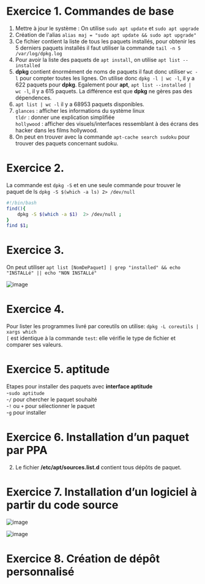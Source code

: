 # Exercice 1. Commandes de base

1. Mettre à jour le système : On utilise `sudo apt update` et `sudo apt upgrade`
2. Création de l'alias `alias maj = "sudo apt update && sudo apt upgrade"`
3. Ce fichier contient la liste de tous les paquets installés, pour obtenir les 5 derniers paquets installés il faut utiliser la commande `tail -n 5 /var/log/dpkg.log`
4. Pour avoir la liste des paquets de `apt install`, on utilise `apt list --installed`
5. **dpkg** contient énormément de noms de paquets il faut donc utiliser `wc -l` pour compter toutes les lignes. On utilise donc `dpkg -l | wc -l`, il y a 622 paquets pour **dpkg**. Egalement pour **apt**, `apt list --installed | wc -l`, il y a 615 paquets. La différence est que **dpkg** ne gères pas des dépendences.
6. `apt list | wc -l` il y a 68953 paquets disponibles.
7.  `glances` : afficher les informations du système linux  
    `tldr` : donner une explication simplifiée   
    `hollywood` : afficher des visuels/interfaces ressemblant à des écrans des hacker dans les films hollywood.   
8. On peut en trouver avec la commande `apt-cache search sudoku` pour trouver des paquets concernant sudoku.

# Exercice 2.
La commande est `dpkg -S` et en une seule commande pour trouver le paquet de ls `dpkg -S $(which -a ls) 2> /dev/null`
```bash
#!/bin/bash
find(){
    dpkg -S $(which -a $1)  2> /dev/null ;
}
find $1;
```
# Exercice 3.
On peut utiliser `apt list [NomDePaquet] | grep "installed" && echo "INSTALLé" || echo "NON INSTALLé"`

![image](https://user-images.githubusercontent.com/97104312/192953938-a9cb4af4-e1a7-4169-8380-78fe79b8d4b2.png)

# Exercice 4.
Pour lister les programmes livré par coreutils on utilise: `dpkg -L coreutils | xargs which`  
`[` est identique à la commande `test`: elle vérifie le type de fichier et comparer ses valeurs. 
# Exercice 5. aptitude
Etapes pour installer des paquets avec **interface aptitude**  
    -`sudo aptitude`  
    -`/` pour chercher le paquet souhaité  
    -`!` ou `+` pour sélectionner le paquet  
    -`g` pour installer  

# Exercice 6. Installation d’un paquet par PPA
2. Le fichier **/etc/apt/sources.list.d** contient tous dépôts de paquet.

# Exercice 7. Installation d’un logiciel à partir du code source

![image](https://user-images.githubusercontent.com/97104312/193065877-b21d71a6-d870-4dfa-839a-2f667ff97538.png)

![image](https://user-images.githubusercontent.com/97104312/193065978-a38e32e8-c6a4-419b-8e95-92fac3bfd52a.png)


# Exercice 8. Création de dépôt personnalisé
